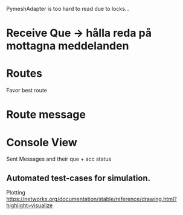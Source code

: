 

PymeshAdapter is too hard to read due to locks... 

# Receive Que -> hålla reda på mottagna meddelanden

# Routes
Favor best route

# Route message

# Console View
Sent Messages and their que + acc status


## Automated test-cases for simulation.

Plotting 
https://networkx.org/documentation/stable/reference/drawing.html?highlight=visualize